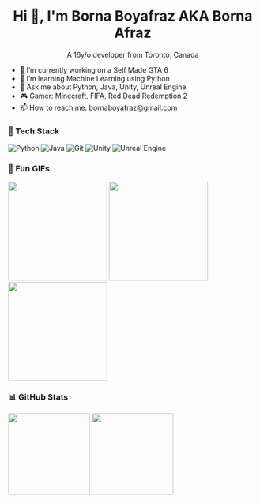 <h1 align="center">Hi 👋, I'm Borna Boyafraz AKA Borna Afraz</h1>
<p align="center">A 16y/o developer from Toronto, Canada</p>

- 🔭 I’m currently working on a Self Made GTA 6
- 🌱 I’m learning Machine Learning using Python
- 💬 Ask me about Python, Java, Unity, Unreal Engine
- 🎮 Gamer: Minecraft, FIFA, Red Dead Redemption 2
- 📫 How to reach me: bornaboyafraz@gmail.com


### 🧰 Tech Stack
![Python](https://img.shields.io/badge/Python-3776AB?logo=python&logoColor=fff)
![Java](https://img.shields.io/badge/Java-007396?logo=java&logoColor=fff)
![Git](https://img.shields.io/badge/Git-F05032?logo=git&logoColor=fff)
![Unity](https://img.shields.io/badge/Unity-000000?logo=unity&logoColor=fff)
![Unreal Engine](https://img.shields.io/badge/Unreal%20Engine-313131?logo=unrealengine&logoColor=fff)

### 🎥 Fun GIFs
<img src="https://media.giphy.com/media/LmNwrBhejkK9EFP504/giphy.gif" width="200"> 
<img src="https://media.giphy.com/media/13HgwGsXF0aiGY/giphy.gif" width="200"> 
<img src="https://media.giphy.com/media/2IudUHdI075HL02Pkk/giphy.gif" width="200">

### 📊 GitHub Stats
<!-- GitHub Readme Stats -->
<img src="https://github-readme-stats.vercel.app/api?username=BornaBoyafraz&show_icons=true" height="165">
<img src="https://github-readme-stats.vercel.app/api/top-langs/?username=BornaBoyafraz&layout=compact" height="165">
